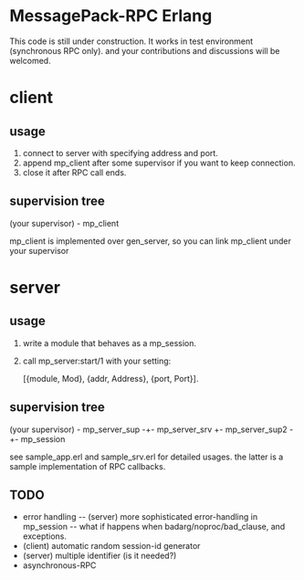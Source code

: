 MessagePack-RPC Erlang
======================

This code is still under construction. It works 
in test environment (synchronous RPC only). and your
contributions and discussions will be welcomed.

# client

## usage

1. connect to server with specifying address and port.
2. append mp_client after some supervisor if you want to
   keep connection.
3. close it after RPC call ends.

## supervision tree

  (your supervisor) - mp_client

mp_client is implemented over gen_server, so you can
link mp_client under your supervisor

# server

## usage

1. write a module that behaves as a mp_session.
2. call mp_server:start/1 with your setting:

   [{module, Mod}, {addr, Address}, {port, Port}].


## supervision tree

   (your supervisor) - mp_server_sup -+- mp_server_srv
                                      +- mp_server_sup2 -+- mp_session


see sample_app.erl and sample_srv.erl for detailed usages.
the latter is a sample implementation of RPC callbacks.


## TODO

- error handling 
-- (server) more sophisticated error-handling in mp_session
-- what if happens when badarg/noproc/bad_clause, and exceptions.
- (client) automatic random session-id generator
- (server) multiple identifier (is it needed?)
- asynchronous-RPC
